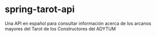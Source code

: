 # spring-tarot-api
 Una API en español para consultar información acerca de los arcanos mayores del Tarot de los Constructores del ADYTUM
